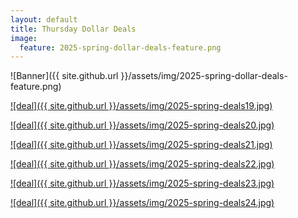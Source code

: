 ```yaml
---
layout: default
title: Thursday Dollar Deals
image:
  feature: 2025-spring-dollar-deals-feature.png
---
```

![Banner]({{ site.github.url }}/assets/img/2025-spring-dollar-deals-feature.png)

[![deal]({{ site.github.url }}/assets/img/2025-spring-deals19.jpg)]()

[![deal]({{ site.github.url }}/assets/img/2025-spring-deals20.jpg)]()

[![deal]({{ site.github.url }}/assets/img/2025-spring-deals21.jpg)]()

[![deal]({{ site.github.url }}/assets/img/2025-spring-deals22.jpg)]()

[![deal]({{ site.github.url }}/assets/img/2025-spring-deals23.jpg)]()

[![deal]({{ site.github.url }}/assets/img/2025-spring-deals24.jpg)]()